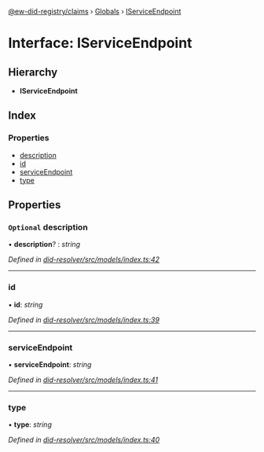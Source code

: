 [@ew-did-registry/claims](../README.md) › [Globals](../globals.md) › [IServiceEndpoint](iserviceendpoint.md)

# Interface: IServiceEndpoint

## Hierarchy

* **IServiceEndpoint**

## Index

### Properties

* [description](iserviceendpoint.md#optional-description)
* [id](iserviceendpoint.md#id)
* [serviceEndpoint](iserviceendpoint.md#serviceendpoint)
* [type](iserviceendpoint.md#type)

## Properties

### `Optional` description

• **description**? : *string*

*Defined in [did-resolver/src/models/index.ts:42](https://github.com/energywebfoundation/ew-did-registry/blob/573253b/packages/did-resolver/src/models/index.ts#L42)*

___

###  id

• **id**: *string*

*Defined in [did-resolver/src/models/index.ts:39](https://github.com/energywebfoundation/ew-did-registry/blob/573253b/packages/did-resolver/src/models/index.ts#L39)*

___

###  serviceEndpoint

• **serviceEndpoint**: *string*

*Defined in [did-resolver/src/models/index.ts:41](https://github.com/energywebfoundation/ew-did-registry/blob/573253b/packages/did-resolver/src/models/index.ts#L41)*

___

###  type

• **type**: *string*

*Defined in [did-resolver/src/models/index.ts:40](https://github.com/energywebfoundation/ew-did-registry/blob/573253b/packages/did-resolver/src/models/index.ts#L40)*
